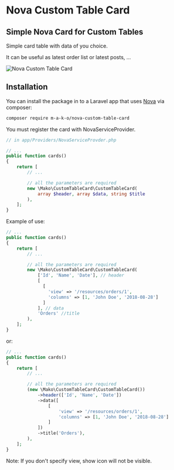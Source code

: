 # Nova Custom Table Card

## Simple Nova Card for Custom Tables

Simple card table with data of you choice.

It can be useful as latest order list or latest posts, ...

![Nova Custom Table Card](https://raw.githubusercontent.com/m-a-k-o/nova-custom-table-card/master/screenshot.png)

 ## Installation

You can install the package in to a Laravel app that uses [Nova](https://nova.laravel.com) via composer:

```bash
composer require m-a-k-o/nova-custom-table-card
```

You must register the card with NovaServiceProvider.

```php
// in app/Providers/NovaServiceProvder.php

// ...
public function cards()
{
    return [
        // ...

        // all the parameters are required
        new \Mako\CustomTableCard\CustomTableCard(
            array $header, array $data, string $title
        ),
    ];
}
```

Example of use:

```php
// ...
public function cards()
{
    return [
        // ...

        // all the parameters are required
        new \Mako\CustomTableCard\CustomTableCard(
            ['Id', 'Name', 'Date'], // header
            [
              [
                'view' => '/resources/orders/1',
                'columns' => [1, 'John Doe', '2018-08-28']
              ]
            ], // data
            'Orders' //title
        ),
    ];
}
```

or:

```php
// ...
public function cards()
{
    return [
        // ...

        // all the parameters are required
        (new \Mako\CustomTableCard\CustomTableCard())
            ->header(['Id', 'Name', 'Date'])
            ->data([
                [
                    'view' => '/resources/orders/1',
                    'columns' => [1, 'John Doe', '2018-08-28']
                ]
            ])
            ->title('Orders'),
        ),
    ];
}
```

Note: If you don't specify view, show icon will not be visible.


